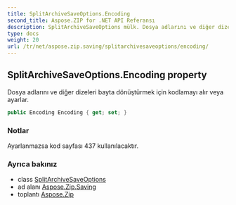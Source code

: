 ```yaml
---
title: SplitArchiveSaveOptions.Encoding
second_title: Aspose.ZIP for .NET API Referansı
description: SplitArchiveSaveOptions mülk. Dosya adlarını ve diğer dizeleri bayta dönüştürmek için kodlamayı alır veya ayarlar.
type: docs
weight: 20
url: /tr/net/aspose.zip.saving/splitarchivesaveoptions/encoding/
---
```

## SplitArchiveSaveOptions.Encoding property

Dosya adlarını ve diğer dizeleri bayta dönüştürmek için kodlamayı alır veya ayarlar.

```csharp
public Encoding Encoding { get; set; }
```

### Notlar

Ayarlanmazsa kod sayfası 437 kullanılacaktır.

### Ayrıca bakınız

* class [SplitArchiveSaveOptions](../)
* ad alanı [Aspose.Zip.Saving](../../splitarchivesaveoptions/)
* toplantı [Aspose.Zip](../../../)


